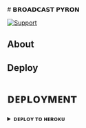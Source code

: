 
</details>
# 𝗕𝗥𝗢𝗔𝗗𝗖𝗔𝗦𝗧 𝗣𝗬𝗥𝗢𝗡






[![Support](https://img.shields.io/badge/Support-Telegram-blue)](https://t.me/MILKY_WAY_45)

## About



## Deploy

# ᴅᴇᴘʟᴏʏᴍᴇɴᴛ


<details>
<summary><b>ᴅᴇᴘʟᴏʏ ᴛᴏ ʜᴇʀᴏᴋᴜ</b></summary>
<br>

[![Deploy](https://www.herokucdn.com/deploy/button.svg)](https://dashboard.heroku.com/new?template=https://github.com/Moonshining6/BROADCASTT)
  
You can deploy this bot on Heroku using the Heroku Deploy button above. Make sure to set the required environment variables.

## Usage

- `/start`: Start the bot.
- `/broadcast [message]`: Broadcast a message to all joined chats and users.
- `/stats`: Display statistics about the bot's chats and users.
- `/help`: Display a list of available commands with their usages and features.

## Environment Variables

- `SESSION`: Your Pyrogram session string.
- `SUDO_USERS`: Space-separated list of user IDs who can control the bot.

## Credits

Give credit to any libraries, tools, or resources you used to create your bot.

## License

This project is licensed under the MIT License - see the [LICENSE](LICENSE) file for details.

